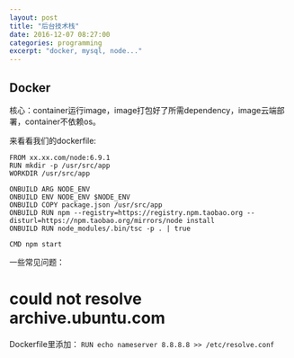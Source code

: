 ```yaml
---
layout: post
title: "后台技术栈"
date: 2016-12-07 08:27:00
categories: programming
excerpt: "docker, mysql, node..."
---
```


## Docker

核心：container运行image，image打包好了所需dependency，image云端部署，container不依赖os。

来看看我们的dockerfile:

```docker
FROM xx.xx.com/node:6.9.1
RUN mkdir -p /usr/src/app
WORKDIR /usr/src/app

ONBUILD ARG NODE_ENV
ONBUILD ENV NODE_ENV $NODE_ENV
ONBUILD COPY package.json /usr/src/app
ONBUILD RUN npm --registry=https://registry.npm.taobao.org --disturl=https://npm.taobao.org/mirrors/node install
ONBUILD RUN node_modules/.bin/tsc -p . | true

CMD npm start
```

一些常见问题： 

# could not resolve archive.ubuntu.com

Dockerfile里添加： ```RUN echo nameserver 8.8.8.8 >> /etc/resolve.conf```

